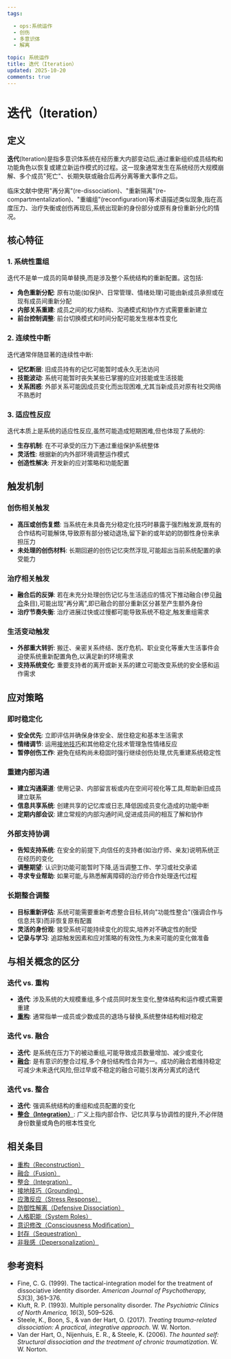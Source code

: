 ```yaml
---
tags:

  - ops:系统运作
  - 创伤
  - 多意识体
  - 解离

topic: 系统运作
title: 迭代（Iteration）
updated: 2025-10-20
comments: true
---
```


# 迭代（Iteration）

## 定义

**迭代**(Iteration)是指多意识体系统在经历重大内部变动后,通过重新组织成员结构和功能角色以恢复或建立新运作模式的过程。这一现象通常发生在系统经历大规模崩解、多个成员"死亡"、长期失联或融合后再分离等重大事件之后。

临床文献中使用"再分离"(re-dissociation)、"重新隔离"(re-compartmentalization)、"重编组"(reconfiguration)等术语描述类似现象,指在高度压力、治疗失衡或创伤再现后,系统出现新的身份部分或原有身份重新分化的情况。

## 核心特征

### 1. 系统性重组

迭代不是单一成员的简单替换,而是涉及整个系统结构的重新配置。这包括:

- **角色重新分配**: 原有功能(如保护、日常管理、情绪处理)可能由新成员承担或在现有成员间重新分配
- **内部关系重建**: 成员之间的权力结构、沟通模式和协作方式需要重新建立
- **前台控制调整**: 前台切换模式和时间分配可能发生根本性变化

### 2. 连续性中断

迭代通常伴随显著的连续性中断:

- **记忆断层**: 旧成员持有的记忆可能暂时或永久无法访问
- **技能波动**: 系统可能暂时丧失某些已掌握的应对技能或生活技能
- **关系困惑**: 外部关系可能因成员变化而出现困难,尤其当新成员对原有社交网络不熟悉时

### 3. 适应性反应

迭代本质上是系统的适应性反应,虽然可能造成短期困难,但也体现了系统的:

- **生存机制**: 在不可承受的压力下通过重组保护系统整体
- **灵活性**: 根据新的内外部环境调整运作模式
- **创造性解决**: 开发新的应对策略和功能配置

## 触发机制

### 创伤相关触发

- **高压或创伤复燃**: 当系统在未具备充分稳定化技巧时暴露于强烈触发源,既有的合作结构可能解体,导致原有部分被动退场,留下新的或年幼的防御性身份来承担压力
- **未处理的创伤材料**: 长期回避的创伤记忆突然浮现,可能超出当前系统配置的承受能力

### 治疗相关触发

- **融合后的反弹**: 若在未充分处理创伤记忆与生活适应的情况下推动融合(参见[融合](Fusion.md)条目),可能出现"再分离",即已融合的部分重新区分甚至产生额外身份
- **治疗节奏失衡**: 治疗进展过快或过慢都可能导致系统不稳定,触发重组需求

### 生活变动触发

- **外部重大转折**: 搬迁、亲密关系终结、医疗危机、职业变化等重大生活事件会迫使系统重新配置角色,以满足新的环境需求
- **支持系统变化**: 重要支持者的离开或新关系的建立可能改变系统的安全感和运作需求

## 应对策略

### 即时稳定化

- **安全优先**: 立即评估并确保身体安全、居住稳定和基本生活需求
- **情绪调节**: 运用[接地技巧](Grounding.md)和其他稳定化技术管理急性情绪反应
- **暂停创伤工作**: 避免在结构尚未稳固时强行继续创伤处理,优先重建系统稳定性

### 重建内部沟通

- **建立沟通渠道**: 使用记录、内部留言板或内在空间可视化等工具,帮助新旧成员建立联系
- **信息共享系统**: 创建共享的记忆库或日志,降低因成员变化造成的功能中断
- **定期内部会议**: 建立常规的内部沟通时间,促进成员间的相互了解和协作

### 外部支持协调

- **告知支持系统**: 在安全的前提下,向信任的支持者(如治疗师、亲友)说明系统正在经历的变化
- **调整期望**: 认识到功能可能暂时下降,适当调整工作、学习或社交承诺
- **寻求专业帮助**: 如果可能,与熟悉解离障碍的治疗师合作处理迭代过程

### 长期整合调整

- **目标重新评估**: 系统可能需要重新考虑整合目标,转向"功能性整合"(强调合作与信息共享)而非恢复原有配置
- **灵活的身份观**: 接受系统可能持续变化的现实,培养对不确定性的耐受
- **记录与学习**: 追踪触发因素和应对策略的有效性,为未来可能的变化做准备

## 与相关概念的区分

### 迭代 vs. 重构

- **迭代**: 涉及系统的大规模重组,多个成员同时发生变化,整体结构和运作模式需要重建
- [**重构**](Reconstruction.md): 通常指单一成员或少数成员的退场与替换,系统整体结构相对稳定

### 迭代 vs. 融合

- **迭代**: 是系统在压力下的被动重组,可能导致成员数量增加、减少或变化
- [**融合**](Fusion.md): 是有意识的整合过程,多个身份结构性合并为一。成功的融合若维持稳定可减少未来迭代风险,但过早或不稳定的融合可能引发再分离式的迭代

### 迭代 vs. 整合

- **迭代**: 强调系统结构的重组和成员配置的变化
- [**整合（Integration）**](Integration.md): 广义上指内部合作、记忆共享与协调性的提升,不必伴随身份数量或角色的根本性变化

## 相关条目

- [重构（Reconstruction）](Reconstruction.md)
- [融合（Fusion）](Fusion.md)
- [整合（Integration）](Integration.md)
- [接地技巧（Grounding）](Grounding.md)
- [应激反应（Stress Response）](Stress-Response.md)
- [防御性解离（Defensive Dissociation）](Defensive-Dissociation.md)
- [人格职能（System Roles）](System-Roles.md)
- [意识修改（Consciousness Modification）](Consciousness-Modification.md)
- [封存（Sequestration）](Sequestration.md)
- [非我感（Depersonalization）](Not-Me-Feeling.md)

## 参考资料

- Fine, C. G. (1999). The tactical-integration model for the treatment of dissociative identity disorder. *American Journal of Psychotherapy, 53*(3), 361–376.
- Kluft, R. P. (1993). Multiple personality disorder. *The Psychiatric Clinics of North America, 16*(3), 509–526.
- Steele, K., Boon, S., & van der Hart, O. (2017). *Treating trauma-related dissociation: A practical, integrative approach*. W. W. Norton.
- Van der Hart, O., Nijenhuis, E. R., & Steele, K. (2006). *The haunted self: Structural dissociation and the treatment of chronic traumatization*. W. W. Norton.

